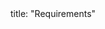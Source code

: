 <frontmatter>
title: "Requirements"
</frontmatter>

<include src="container-inPage-asFlat.md" boilerplate />